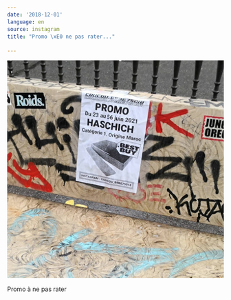 ```yaml
---
date: '2018-12-01'
language: en
source: instagram
title: "Promo \xE0 ne pas rater..."

---
```


![](/uploads/instagram/201812/d3dbec53435d5ce79dcfc81a49656bca.jpg)

Promo à ne pas rater
            